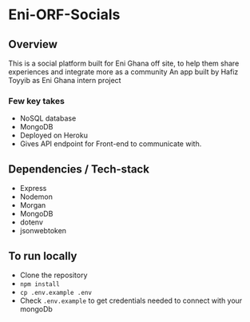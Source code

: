 # Eni-ORF-Socials

## Overview

This is a social platform built for Eni Ghana off site, to help them share experiences and integrate more as a community
An app built by Hafiz Toyyib as Eni Ghana intern project


### Few key takes

- NoSQL database
- MongoDB
- Deployed on Heroku
- Gives API endpoint for Front-end to communicate with.

## Dependencies / Tech-stack

- Express
- Nodemon
- Morgan
- MongoDB
- dotenv
- jsonwebtoken

## To run locally

- Clone the repository
- `npm install`
- `cp .env.example .env`
- Check `.env.example` to get credentials needed to connect with your mongoDb
